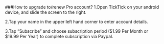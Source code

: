 ###How to upgrade to/renew Pro account?
1.Open TickTick on your android device, and slide the screen to the right.

2.Tap your name in the upper left hand corner to enter account details.

3.Tap “Subscribe” and choose subscription period ($1.99 Per Month or $19.99 Per Year) to complete subscription via Paypal. 